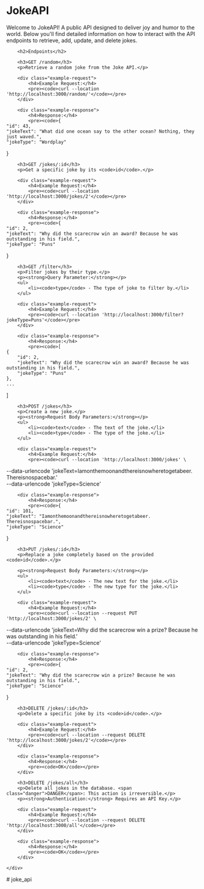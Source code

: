 <!DOCTYPE html>
<html lang="en">
<head>
    <meta charset="UTF-8">
    <meta name="viewport" content="width=device-width, initial-scale=1.0">
    <title>JokeAPI Documentation</title>
    <!--<style>
        body {
            font-family: Arial, sans-serif;
            line-height: 1.6;
            margin: 0;
            padding: 0;
            background: #f4f4f4;
        }
        .container {
            width: 80%;
            margin: 20px auto;
            padding: 20px;
            background: #fff;
            border-radius: 8px;
            box-shadow: 0 0 10px rgba(0, 0, 0, 0.1);
        }
        h1, h2 {
            color: #333;
        }
        pre {
            background: #f4f4f4;
            border: 1px solid #ddd;
            padding: 10px;
            border-radius: 4px;
            overflow-x: auto;
        }
        code {
            background: #f4f4f4;
            border-radius: 4px;
            padding: 2px 4px;
            font-size: 1.1em;
        }
        .example-request, .example-response {
            margin: 20px 0;
        }
        .example-request code, .example-response code {
            display: block;
            padding: 10px;
            background: #eee;
        }
        .example-request pre, .example-response pre {
            border-radius: 4px;
            background: #eee;
            padding: 10px;
        }
        .danger {
            color: red;
            font-weight: bold;
        }
    </style>-->
</head>
<body>
    <div class="container">
        <h1>JokeAPI</h1>
        <p>Welcome to JokeAPI! A public API designed to deliver joy and humor to the world. Below you'll find detailed information on how to interact with the API endpoints to retrieve, add, update, and delete jokes.</p>
        
        <h2>Endpoints</h2>
        
        <h3>GET /random</h3>
        <p>Retrieve a random joke from the Joke API.</p>
        
        <div class="example-request">
            <h4>Example Request:</h4>
            <pre><code>curl --location 'http://localhost:3000/random/'</code></pre>
        </div>
        
        <div class="example-response">
            <h4>Response:</h4>
            <pre><code>{
    "id": 43,
    "jokeText": "What did one ocean say to the other ocean? Nothing, they just waved.",
    "jokeType": "Wordplay"
}</code></pre>
        </div>
        
        <h3>GET /jokes/:id</h3>
        <p>Get a specific joke by its <code>id</code>.</p>
        
        <div class="example-request">
            <h4>Example Request:</h4>
            <pre><code>curl --location 'http://localhost:3000/jokes/2'</code></pre>
        </div>
        
        <div class="example-response">
            <h4>Response:</h4>
            <pre><code>{
    "id": 2,
    "jokeText": "Why did the scarecrow win an award? Because he was outstanding in his field.",
    "jokeType": "Puns"
}</code></pre>
        </div>
        
        <h3>GET /filter</h3>
        <p>Filter jokes by their type.</p>
        <p><strong>Query Parameter:</strong></p>
        <ul>
            <li><code>type</code> - The type of joke to filter by.</li>
        </ul>
        
        <div class="example-request">
            <h4>Example Request:</h4>
            <pre><code>curl --location 'http://localhost:3000/filter?jokeType=Puns'</code></pre>
        </div>
        
        <div class="example-response">
            <h4>Response:</h4>
            <pre><code>[
    {
        "id": 2,
        "jokeText": "Why did the scarecrow win an award? Because he was outstanding in his field.",
        "jokeType": "Puns"
    },
    ...
]</code></pre>
        </div>
        
        <h3>POST /jokes</h3>
        <p>Create a new joke.</p>
        <p><strong>Request Body Parameters:</strong></p>
        <ul>
            <li><code>text</code> - The text of the joke.</li>
            <li><code>type</code> - The type of the joke.</li>
        </ul>
        
        <div class="example-request">
            <h4>Example Request:</h4>
            <pre><code>curl --location 'http://localhost:3000/jokes' \
--data-urlencode 'jokeText=Iamonthemoonandthereisnowheretogetabeer. Thereisnospacebar.' \
--data-urlencode 'jokeType=Science'</code></pre>
        </div>
        
        <div class="example-response">
            <h4>Response:</h4>
            <pre><code>{
    "id": 101,
    "jokeText": "Iamonthemoonandthereisnowheretogetabeer. Thereisnospacebar.",
    "jokeType": "Science"
}</code></pre>
        </div>
        
        <h3>PUT /jokes/:id</h3>
        <p>Replace a joke completely based on the provided <code>id</code>.</p>
        
        <p><strong>Request Body Parameters:</strong></p>
        <ul>
            <li><code>text</code> - The new text for the joke.</li>
            <li><code>type</code> - The new type for the joke.</li>
        </ul>
        
        <div class="example-request">
            <h4>Example Request:</h4>
            <pre><code>curl --location --request PUT 'http://localhost:3000/jokes/2' \
--data-urlencode 'jokeText=Why did the scarecrow win a prize? Because he was outstanding in his field.' \
--data-urlencode 'jokeType=Science'</code></pre>
        </div>
        
        <div class="example-response">
            <h4>Response:</h4>
            <pre><code>{
    "id": 2,
    "jokeText": "Why did the scarecrow win a prize? Because he was outstanding in his field.",
    "jokeType": "Science"
}</code></pre>
        </div>
        
        <h3>DELETE /jokes/:id</h3>
        <p>Delete a specific joke by its <code>id</code>.</p>
        
        <div class="example-request">
            <h4>Example Request:</h4>
            <pre><code>curl --location --request DELETE 'http://localhost:3000/jokes/2'</code></pre>
        </div>
        
        <div class="example-response">
            <h4>Response:</h4>
            <pre><code>OK</code></pre>
        </div>
        
        <h3>DELETE /jokes/all</h3>
        <p>Delete all jokes in the database. <span class="danger">DANGER</span>: This action is irreversible.</p>
        <p><strong>Authentication:</strong> Requires an API Key.</p>
        
        <div class="example-request">
            <h4>Example Request:</h4>
            <pre><code>curl --location --request DELETE 'http://localhost:3000/all'</code></pre>
        </div>
        
        <div class="example-response">
            <h4>Response:</h4>
            <pre><code>OK</code></pre>
        </div>
        
    </div>
</body>
</html>
#   j o k e _ a p i 
 
 